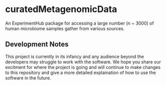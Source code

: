 # curatedMetagenomicData
An ExperimentHub package for accessing a large number (n ~ 3000) of human microbiome samples gather from various sources.

## Development Notes
This project is currently in its infancy and any audience beyond the developers may struggle to work with the software. We hope you share our excitment for where the project is going and will continue to make changes to this repository and give a more detailed explaination of how to use the software in the future.
